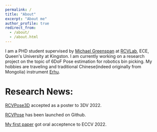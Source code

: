 ```yaml
---
permalink: /
title: "About"
excerpt: "About me"
author_profile: true
redirect_from: 
  - /about/
  - /about.html
---
```


I am a PHD student supervised by [Michael Greenspan](https://www.ece.queensu.ca/people/M-Greenspan/index.html) at [RCVLab](https://rcvlab.engineering.queensu.ca/), ECE, Queen's University at Kingston. I am currently working on a research project on the topic of 6DoF Pose estimation for robotics bin picking. My hobbies are traveling and traditional Chinese(indeed originally from Mongolia) instrument [Erhu](https://en.wikipedia.org/wiki/Erhu).


Research News:
===
[RCVPose3D](https://aaronwool.github.io/publication/ckvpose) accepted as a poster to 3DV 2022.

[RCVPose](https://github.com/aaronWool/rcvpose) has been launched on Github.

[My first paper](https://aaronwool.github.io/publication/rcvpose) got oral acceptence to ECCV 2022.
